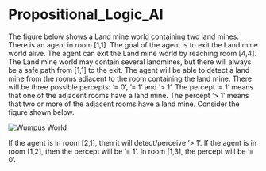 # Propositional_Logic_AI

The figure below shows a Land mine world containing two land mines. There is an agent in room [1,1]. The goal of the agent is to exit the Land mine world alive. The agent can
exit the Land mine world by reaching room [4,4]. The Land mine world may contain several landmines, but there will always be a safe path from [1,1] to the exit. The agent will be able to detect a land mine from the rooms adjacent to the room containing the
land mine. There will be three possible percepts: ’= 0’, ’= 1’ and ’> 1’. The percept ’= 1’ means that one of the adjacent rooms have a land mine. The percept ’> 1’ means
that two or more of the adjacent rooms have a land mine. Consider the figure shown below.

![Wumpus World](https://www.researchgate.net/figure/A-Typical-Wumpus-World_fig1_2430434)

If the agent is in room [2,1], then it will detect/perceive ’> 1’. If the agent is in room [1,2], then the percept will be ’= 1’. In room [1,3], the percept will be ’= 0’.
